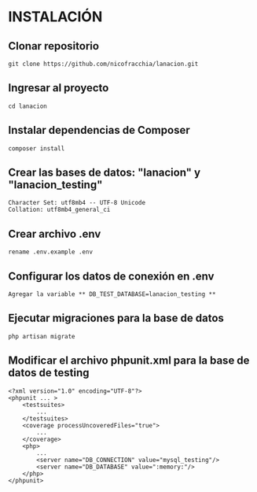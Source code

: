 # INSTALACIÓN

## Clonar repositorio
    git clone https://github.com/nicofracchia/lanacion.git
    
## Ingresar al proyecto
    cd lanacion
    
## Instalar dependencias de Composer
    composer install
    
## Crear las bases de datos: "lanacion" y "lanacion_testing"
    Character Set: utf8mb4 -- UTF-8 Unicode
    Collation: utf8mb4_general_ci
    
## Crear archivo .env
    rename .env.example .env
    
## Configurar los datos de conexión en .env
    Agregar la variable ** DB_TEST_DATABASE=lanacion_testing **
    
## Ejecutar migraciones para la base de datos
    php artisan migrate
    
## Modificar el archivo phpunit.xml para la base de datos de testing
    <?xml version="1.0" encoding="UTF-8"?>
    <phpunit ... >
        <testsuites>
            ...
        </testsuites>
        <coverage processUncoveredFiles="true">
            ...
        </coverage>
        <php>
            ...
            <server name="DB_CONNECTION" value="mysql_testing"/>
            <server name="DB_DATABASE" value=":memory:"/>
        </php>
    </phpunit>
